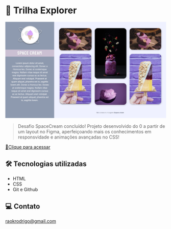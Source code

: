 # 🚀 Trilha Explorer

![preview](./github/preview.png)

> Desafio SpaceCream concluído!
> Projeto desenvolvido do 0 a partir de um layout no Figma, aperfeiçoando mais os conhecimentos em responsvidade e animações avançadas no CSS!

[🔗Clique para acessar](https://rodkunz.github.io/desafio-spacecream/)

## 🛠 Tecnologias utilizadas

- HTML
- CSS
- Git e Github

## 💻 Contato

raokrodrigo@gmail.com